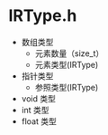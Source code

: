 # IRType.h

+ 数组类型
  + 元素数量（size_t）
  + 元素类型(IRType)
+ 指针类型
  + 参照类型(IRType)
+ void 类型
+ int 类型
+ float 类型